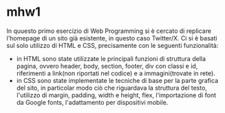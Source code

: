 # mhw1
In quuesto primo esercizio di Web Programming si è cercato di replicare l'homepage di un sito già esistente, in questo caso Twitter/X.
Ci si è basati sul solo utilizzo di HTML e CSS, precisamente con le seguenti funzionalità:
- in HTML sono state utilizzate le principali funzioni di struttura della pagina, ovvero header, body, section, footer, div con classi e id, riferimenti a link(non riportati nel codice) e a immagini(trovate in rete).
- in CSS sono state implementate le tecniche di base per la parte grafica del sito, in particolar modo ciò che riguardava la struttura del testo, l'utilizzo di margin, padding, width e height, flex, l'importazione di font da Google fonts, l'adattamento per dispositivi mobile. 
